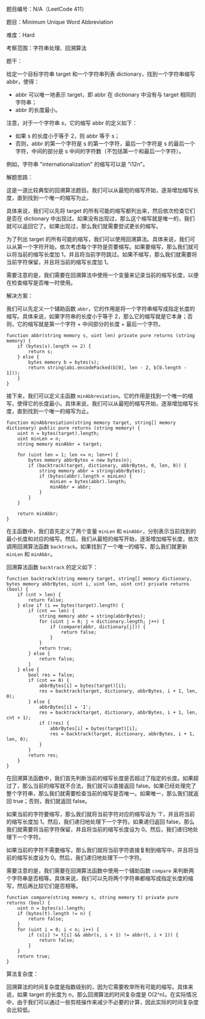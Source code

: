题目编号：N/A（LeetCode 411）

题目：Minimum Unique Word Abbreviation

难度：Hard

考察范围：字符串处理、回溯算法

题干：

给定一个目标字符串 target 和一个字符串列表 dictionary，找到一个字符串缩写 abbr，使得：

- abbr 可以唯一地表示 target，即 abbr 在 dictionary 中没有与 target 相同的字符串；
- abbr 的长度最小。

注意，对于一个字符串 s，它的缩写 abbr 的定义如下：

- 如果 s 的长度小于等于 2，则 abbr 等于 s；
- 否则，abbr 的第一个字符是 s 的第一个字符，最后一个字符是 s 的最后一个字符，中间的部分是 s 中间的字符数（不包括第一个和最后一个字符）。

例如，字符串 "internationalization" 的缩写可以是 "i12n"。

解题思路：

这是一道比较典型的回溯算法题目。我们可以从最短的缩写开始，逐渐增加缩写长度，直到找到一个唯一的缩写为止。

具体来说，我们可以先将 target 的所有可能的缩写都列出来，然后依次检查它们是否在 dictionary 中出现过。如果没有出现过，那么这个缩写就是唯一的，我们就可以返回它了。如果出现过，那么我们就需要尝试更长的缩写。

为了列出 target 的所有可能的缩写，我们可以使用回溯算法。具体来说，我们可以从第一个字符开始，依次考虑每个字符是否要缩写。如果要缩写，那么我们就可以将当前的缩写长度加 1，并且将当前字符跳过。如果不缩写，那么我们就需要将当前字符保留，并且将当前的缩写长度加 1。

需要注意的是，我们需要在回溯算法中使用一个变量来记录当前的缩写长度，以便在检查缩写是否唯一时使用。

解决方案：

我们可以先定义一个辅助函数 `abbr`，它的作用是将一个字符串缩写成指定长度的缩写。具体来说，如果字符串的长度小于等于 2，那么它的缩写就是它本身；否则，它的缩写就是第一个字符 + 中间部分的长度 + 最后一个字符。

```solidity
function abbr(string memory s, uint len) private pure returns (string memory) {
    if (bytes(s).length <= 2) {
        return s;
    } else {
        bytes memory b = bytes(s);
        return string(abi.encodePacked(b[0], len - 2, b[b.length - 1]));
    }
}
```

接下来，我们可以定义主函数 `minAbbreviation`。它的作用是找到一个唯一的缩写，使得它的长度最小。具体来说，我们可以从最短的缩写开始，逐渐增加缩写长度，直到找到一个唯一的缩写为止。

```solidity
function minAbbreviation(string memory target, string[] memory dictionary) public pure returns (string memory) {
    uint n = bytes(target).length;
    uint minLen = n;
    string memory minAbbr = target;

    for (uint len = 1; len <= n; len++) {
        bytes memory abbrBytes = new bytes(n);
        if (backtrack(target, dictionary, abbrBytes, 0, len, 0)) {
            string memory abbr = string(abbrBytes);
            if (bytes(abbr).length < minLen) {
                minLen = bytes(abbr).length;
                minAbbr = abbr;
            }
        }
    }

    return minAbbr;
}
```

在主函数中，我们首先定义了两个变量 `minLen` 和 `minAbbr`，分别表示当前找到的最小长度和对应的缩写。然后，我们从最短的缩写开始，逐渐增加缩写长度，依次调用回溯算法函数 `backtrack`。如果找到了一个唯一的缩写，那么我们就更新 `minLen` 和 `minAbbr`。

回溯算法函数 `backtrack` 的定义如下：

```solidity
function backtrack(string memory target, string[] memory dictionary, bytes memory abbrBytes, uint i, uint len, uint cnt) private returns (bool) {
    if (cnt > len) {
        return false;
    } else if (i == bytes(target).length) {
        if (cnt == len) {
            string memory abbr = string(abbrBytes);
            for (uint j = 0; j < dictionary.length; j++) {
                if (compare(abbr, dictionary[j])) {
                    return false;
                }
            }
            return true;
        } else {
            return false;
        }
    } else {
        bool res = false;
        if (cnt == 0) {
            abbrBytes[i] = bytes(target)[i];
            res = backtrack(target, dictionary, abbrBytes, i + 1, len, 0);
        } else {
            abbrBytes[i] = '1';
            res = backtrack(target, dictionary, abbrBytes, i + 1, len, cnt + 1);
            if (!res) {
                abbrBytes[i] = bytes(target)[i];
                res = backtrack(target, dictionary, abbrBytes, i + 1, len, 0);
            }
        }
        return res;
    }
}
```

在回溯算法函数中，我们首先判断当前的缩写长度是否超过了指定的长度。如果超过了，那么当前的缩写就不合法，我们就可以直接返回 false。如果已经处理完了整个字符串，那么我们就需要检查当前的缩写是否唯一。如果唯一，那么我们就返回 true；否则，我们就返回 false。

如果当前的字符要缩写，那么我们就将当前字符对应的缩写设为 '1'，并且将当前的缩写长度加 1。然后，我们递归地处理下一个字符。如果递归返回 false，那么我们就需要将当前字符保留，并且将当前的缩写长度设为 0。然后，我们递归地处理下一个字符。

如果当前的字符不需要缩写，那么我们就将当前字符直接复制到缩写中，并且将当前的缩写长度设为 0。然后，我们递归地处理下一个字符。

需要注意的是，我们需要在回溯算法函数中使用一个辅助函数 `compare` 来判断两个字符串是否相等。具体来说，我们可以先将两个字符串都缩写成指定长度的缩写，然后再比较它们是否相等。

```solidity
function compare(string memory s, string memory t) private pure returns (bool) {
    uint n = bytes(s).length;
    if (bytes(t).length != n) {
        return false;
    }
    for (uint i = 0; i < n; i++) {
        if (s[i] != t[i] && abbr(s, i + 1) != abbr(t, i + 1)) {
            return false;
        }
    }
    return true;
}
```

算法复杂度：

回溯算法的时间复杂度是指数级别的，因为它需要枚举所有可能的缩写。具体来说，如果 target 的长度为 n，那么回溯算法的时间复杂度是 O(2^n)。在实际情况中，由于我们可以通过一些剪枝操作来减少不必要的计算，因此实际的时间复杂度会比较低。